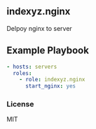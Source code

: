 ## indexyz.nginx
Delpoy nginx to server

## Example Playbook
```yaml
- hosts: servers
  roles:
    - role: indexyz.nginx
      start_nginx: yes
```

### License
MIT
